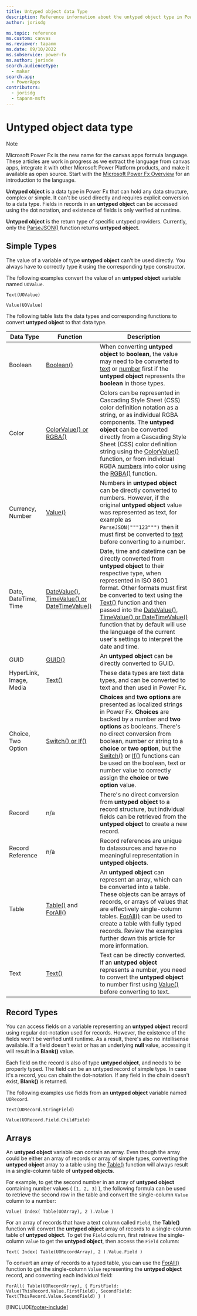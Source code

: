 ```yaml
---
title: Untyped object data Type
description: Reference information about the untyped object type in Power Fx.
author: jorisdg

ms.topic: reference
ms.custom: canvas
ms.reviewer: tapanm
ms.date: 09/10/2022
ms.subservice: power-fx
ms.author: jorisde
search.audienceType: 
  - maker
search.app: 
  - PowerApps
contributors:
  - jorisdg
  - tapanm-msft
---
```

# Untyped object data type

> [!NOTE]
> Microsoft Power Fx is the new name for the canvas apps formula language.  These articles are work in progress as we extract the language from canvas apps, integrate it with other Microsoft Power Platform products, and make it available as open source.  Start with the [Microsoft Power Fx Overview](overview.md) for an introduction to the language.

**Untyped object** is a data type in Power Fx that can hold any data structure, complex or simple. It can't be used directly and requires explicit conversion to a data type. Fields in records in an **untyped object** can be accessed using the dot notation, and existence of fields is only verified at runtime.

**Untyped object** is the return type of specific untyped providers. Currently, only the [ParseJSON()](./reference/function-parsejson.md) function returns **untyped object**.

## Simple Types

The value of a variable of type **untyped object** can't be used directly. You always have to correctly type it using the corresponding type constructor.

The following examples convert the value of an **untyped object** variable named `UOValue`.

```powerapps-dot
Text(UOValue)
```
```powerapps-dot
Value(UOValue)
```

The following table lists the data types and corresponding functions to convert **untyped object** to that data type.

| Data Type | Function  | Description |
| --- | --- | --- |
| Boolean | [Boolean()](./reference/function-boolean.md) | When converting **untyped object** to **boolean**, the value may need to be converted to [text](./reference/function-text.md) or [number](./reference/function-value.md) first if the **untyped object** represents the **boolean** in those types. |
| Color | [ColorValue() or RGBA()](./reference/function-colors.md) | Colors can be represented in Cascading Style Sheet (CSS) color definition notation as a string, or as individual RGBA components. The **untyped object** can be converted directly from a Cascading Style Sheet (CSS) color definition string using the [ColorValue()](./reference/function-colors.md) function, or from individual RGBA [numbers](./reference/function-value.md) into color using the [RGBA()](./reference/function-colors.md) function. |
| Currency, Number | [Value()](./reference/function-value.md) | Numbers in **untyped object** can be directly converted to numbers. However, if the original **untyped object** value was represented as text, for example as `ParseJSON("""123""")` then it must first be converted to [text](./reference/function-text.md) before converting to a number. |
| Date, DateTime, Time | [DateValue(), TimeValue() or DateTimeValue()](./reference/function-datevalue-timevalue.md) | Date, time and datetime can be directly converted from **untyped object** to their respective type, when represented in ISO 8601 format. Other formats must first be converted to text using the [Text()](./reference/function-text.md) function and then passed into the [DateValue(), TimeValue() or DateTimeValue()](./reference/function-datevalue-timevalue.md) function that by default will use the language of the current user's settings to interpret the date and time. |
| GUID | [GUID()](./reference/function-guid.md) | An **untyped object** can be directly converted to GUID. |
| HyperLink, Image, Media | [Text()](./reference/function-text.md) | These data types are text data types, and can be converted to text and then used in Power Fx. |
| Choice, Two Option | [Switch() or If()](./reference/function-if.md) | **Choices** and **two options** are presented as localized strings in Power Fx. **Choices** are backed by a number and **two options** as booleans. There's no direct conversion from boolean, number or string to a **choice** or **two option**, but the [Switch()](./reference/function-if.md) or [If()](./reference/function-if.md) functions can be used on the boolean, text or number value to correctly assign the **choice** or **two option** value. |
| Record | n/a | There's no direct conversion from **untyped object** to a record structure, but individual fields can be retrieved from the **untyped object** to create a new record. |
| Record Reference | n/a | Record references are unique to datasources and have no meaningful representation in **untyped objects**. |
| Table | [Table()](./reference/function-table.md) and [ForAll()](./reference/function-forall.md) | An **untyped object** can represent an array, which can be converted into a table. These objects can be arrays of records, or arrays of values that are effectively single-column tables. [ForAll()](./reference/function-forall.md) can be used to create a table with fully typed records. Review the examples further down this article for more information. |
| Text | [Text()](./reference/function-text.md) | Text can be directly converted. If an **untyped object** represents a number, you need to convert the **untyped object** to number first using [Value()](./reference/function-value.md) before converting to text. |

## Record Types

You can access fields on a variable representing an **untyped object** record using regular dot-notation used for records. However, the existence of the fields won't be verified until runtime. As a result, there's also no intellisense available. If a field doesn't exist or has an underlying **null** value, accessing it will result in a **Blank()** value.

Each field on the record is also of type **untyped object**, and needs to be properly typed. The field can be an untyped record of simple type. In case it's a record, you can chain the dot-notation. If any field in the chain doesn't exist, **Blank()** is returned.

The following examples use fields from an **untyped object** variable named `UORecord`.

```powerapps-dot
Text(UORecord.StringField)
```
```powerapps-dot
Value(UORecord.Field.ChildField)
```

## Arrays

An **untyped object** variable can contain an array. Even though the array could be either an array of records or array of simple types, converting the **untyped object** array to a table using the [Table()](./reference/function-table.md) function will always result in a single-column table of **untyped objects**.

For example, to get the second number in an array of **untyped object** containing number values ( `[1, 2, 3]` ), the following formula can be used to retrieve the second row in the table and convert the single-column `Value` column to a number:

```powerapps-dot
Value( Index( Table(UOArray), 2 ).Value )
```

For an array of records that have a text column called `Field`, the **Table()** function will convert the **untyped object** array of records to a single-column table of **untyped object**. To get the `Field` column, first retrieve the single-column `Value` to get the **untyped object**, then access the `Field` column:

```powerapps-dot
Text( Index( Table(UORecordArray), 2 ).Value.Field )
```

To convert an array of records to a typed table, you can use the [ForAll()](./reference/function-forall.md) function to get the single-column `Value` representing the **untyped object** record, and converting each individual field:

```powerapps-dot
ForAll( Table(UORecordArray), { FirstField: Value(ThisRecord.Value.FirstField), SecondField: Text(ThisRecord.Value.SecondField) } )
```


[!INCLUDE[footer-include](../includes/footer-banner.md)]